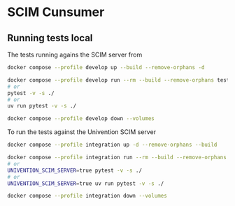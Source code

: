 # SCIM Cunsumer

## Running tests local

The tests running agains the SCIM server from

```bash
docker compose --profile develop up --build --remove-orphans -d

docker compose --profile develop run --rm --build --remove-orphans test
# or
pytest -v -s ./
# or
uv run pytest -v -s ./

docker compose --profile develop down --volumes
```

To run the tests against the Univention SCIM server

```bash
docker compose --profile integration up -d --remove-orphans --build

docker compose --profile integration run --rm --build --remove-orphans test-integration
# or
UNIVENTION_SCIM_SERVER=true pytest -v -s ./
# or
UNIVENTION_SCIM_SERVER=true uv run pytest -v -s ./

docker compose --profile integration down --volumes
```

